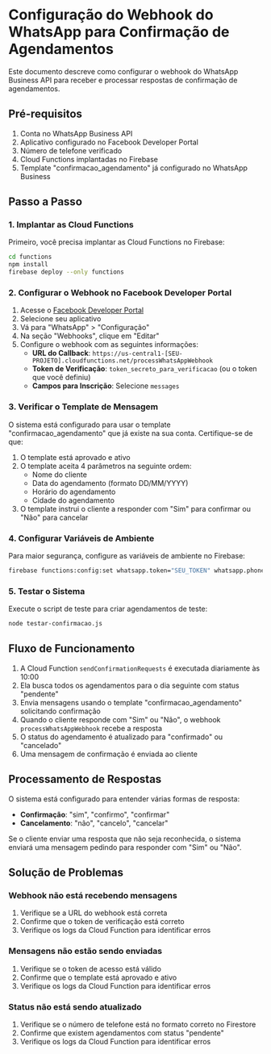 # Configuração do Webhook do WhatsApp para Confirmação de Agendamentos

Este documento descreve como configurar o webhook do WhatsApp Business API para receber e processar respostas de confirmação de agendamentos.

## Pré-requisitos

1. Conta no WhatsApp Business API
2. Aplicativo configurado no Facebook Developer Portal
3. Número de telefone verificado
4. Cloud Functions implantadas no Firebase
5. Template "confirmacao_agendamento" já configurado no WhatsApp Business

## Passo a Passo

### 1. Implantar as Cloud Functions

Primeiro, você precisa implantar as Cloud Functions no Firebase:

```bash
cd functions
npm install
firebase deploy --only functions
```

### 2. Configurar o Webhook no Facebook Developer Portal

1. Acesse o [Facebook Developer Portal](https://developers.facebook.com/)
2. Selecione seu aplicativo
3. Vá para "WhatsApp" > "Configuração"
4. Na seção "Webhooks", clique em "Editar"
5. Configure o webhook com as seguintes informações:
   - **URL do Callback**: `https://us-central1-[SEU-PROJETO].cloudfunctions.net/processWhatsAppWebhook`
   - **Token de Verificação**: `token_secreto_para_verificacao` (ou o token que você definiu)
   - **Campos para Inscrição**: Selecione `messages`

### 3. Verificar o Template de Mensagem

O sistema está configurado para usar o template "confirmacao_agendamento" que já existe na sua conta. Certifique-se de que:

1. O template está aprovado e ativo
2. O template aceita 4 parâmetros na seguinte ordem:
   - Nome do cliente
   - Data do agendamento (formato DD/MM/YYYY)
   - Horário do agendamento
   - Cidade do agendamento
3. O template instrui o cliente a responder com "Sim" para confirmar ou "Não" para cancelar

### 4. Configurar Variáveis de Ambiente

Para maior segurança, configure as variáveis de ambiente no Firebase:

```bash
firebase functions:config:set whatsapp.token="SEU_TOKEN" whatsapp.phone_id="SEU_PHONE_ID" whatsapp.verify_token="SEU_TOKEN_SECRETO"
```

### 5. Testar o Sistema

Execute o script de teste para criar agendamentos de teste:

```bash
node testar-confirmacao.js
```

## Fluxo de Funcionamento

1. A Cloud Function `sendConfirmationRequests` é executada diariamente às 10:00
2. Ela busca todos os agendamentos para o dia seguinte com status "pendente"
3. Envia mensagens usando o template "confirmacao_agendamento" solicitando confirmação
4. Quando o cliente responde com "Sim" ou "Não", o webhook `processWhatsAppWebhook` recebe a resposta
5. O status do agendamento é atualizado para "confirmado" ou "cancelado"
6. Uma mensagem de confirmação é enviada ao cliente

## Processamento de Respostas

O sistema está configurado para entender várias formas de resposta:

- **Confirmação**: "sim", "confirmo", "confirmar"
- **Cancelamento**: "não", "cancelo", "cancelar"

Se o cliente enviar uma resposta que não seja reconhecida, o sistema enviará uma mensagem pedindo para responder com "Sim" ou "Não".

## Solução de Problemas

### Webhook não está recebendo mensagens

1. Verifique se a URL do webhook está correta
2. Confirme que o token de verificação está correto
3. Verifique os logs da Cloud Function para identificar erros

### Mensagens não estão sendo enviadas

1. Verifique se o token de acesso está válido
2. Confirme que o template está aprovado e ativo
3. Verifique os logs da Cloud Function para identificar erros

### Status não está sendo atualizado

1. Verifique se o número de telefone está no formato correto no Firestore
2. Confirme que existem agendamentos com status "pendente"
3. Verifique os logs da Cloud Function para identificar erros
